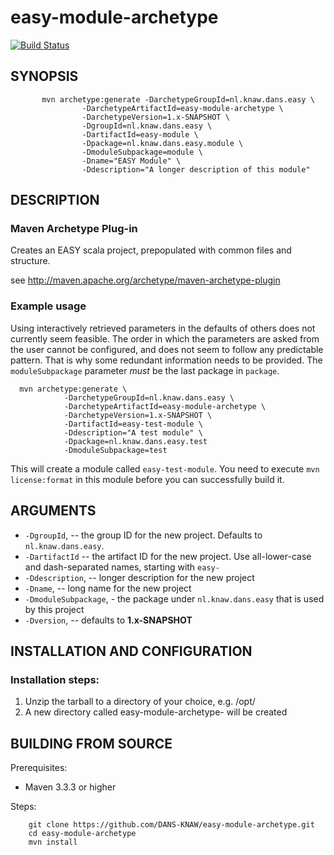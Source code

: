 easy-module-archetype
=====================
[![Build Status](https://travis-ci.org/DANS-KNAW/easy-module-archetype.png?branch=master)](https://travis-ci.org/DANS-KNAW/easy-module-archetype)


SYNOPSIS
--------

           mvn archetype:generate -DarchetypeGroupId=nl.knaw.dans.easy \
                    -DarchetypeArtifactId=easy-module-archetype \
                    -DarchetypeVersion=1.x-SNAPSHOT \
                    -DgroupId=nl.knaw.dans.easy \
                    -DartifactId=easy-module \
                    -Dpackage=nl.knaw.dans.easy.module \
                    -DmoduleSubpackage=module \
                    -Dname="EASY Module" \
                    -Ddescription="A longer description of this module"


DESCRIPTION
-----------

### Maven Archetype Plug-in

Creates an EASY scala project, prepopulated with common files and structure. 

see <http://maven.apache.org/archetype/maven-archetype-plugin>

### Example usage

Using interactively retrieved parameters in the defaults of others does not currently seem feasible. The order in which the 
parameters are asked from the user cannot be configured, and does not seem to follow any predictable pattern. That is why 
some redundant information needs to be provided. The `moduleSubpackage` parameter *must* be the last package in `package`.

      mvn archetype:generate \ 
                -DarchetypeGroupId=nl.knaw.dans.easy \
                -DarchetypeArtifactId=easy-module-archetype \ 
                -DarchetypeVersion=1.x-SNAPSHOT \
                -DartifactId=easy-test-module \
                -Ddescription="A test module" \
                -Dpackage=nl.knaw.dans.easy.test 
                -DmoduleSubpackage=test

This will create a module called `easy-test-module`. You need to execute `mvn license:format` in this module before
you can successfully build it.

ARGUMENTS
----------

* `-DgroupId`, -- the group ID for the new project. Defaults to `nl.knaw.dans.easy`.
* `-DartifactId` -- the artifact ID for the new project. Use all-lower-case and dash-separated names, starting with `easy-`
* `-Ddescription`, -- longer description for the new project
* `-Dname`, -- long name for the new project
* `-DmoduleSubpackage`, - the package under `nl.knaw.dans.easy` that is used by this project
* `-Dversion`, -- defaults to **1.x-SNAPSHOT**


INSTALLATION AND CONFIGURATION
------------------------------

### Installation steps:

1. Unzip the tarball to a directory of your choice, e.g. /opt/
2. A new directory called easy-module-archetype-<version> will be created


BUILDING FROM SOURCE
--------------------

Prerequisites:

* Maven 3.3.3 or higher

Steps:

        git clone https://github.com/DANS-KNAW/easy-module-archetype.git
        cd easy-module-archetype
        mvn install
